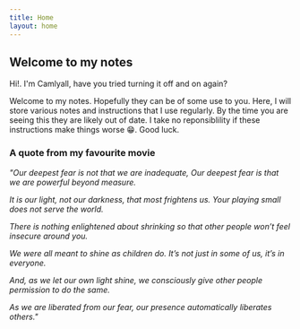 ```yaml
---
title: Home
layout: home
---
```


## Welcome to my notes

Hi!. I'm Camlyall, have you tried turning it off and on again?

Welcome to my notes. Hopefully they can be of some use to you. Here, I will store various notes and instructions that I use regularly. By the time you are seeing this they are likely out of date. I take no reponsiblility if these instructions make things worse 😁. Good luck.

### A quote from my favourite movie
*"Our deepest fear is not that we are inadequate,
Our deepest fear is that we are powerful beyond measure.*

*It is our light, not our darkness, that most frightens us.
Your playing small does not serve the world.*

*There is nothing enlightened about shrinking
so that other people won’t feel insecure around you.*

*We were all meant to shine as children do.
It’s not just in some of us, it’s in everyone.*

*And, as we let our own light shine, we consciously give
other people permission to do the same.*

*As we are liberated from our fear,
our presence automatically liberates others."*
